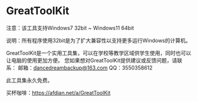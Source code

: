 # GreatToolKit

注意：该工具支持Windows7 32bit ~ Windows11 64bit

说明：所有程序使用32bit是为了扩大兼容性以支持更多运行Windows的计算机。

GreatToolKit是一个实用工具集，可以在学校等教学区域供学生使用，同时也可以让电脑的使用更加方便。
您如果想对GreatToolKit提供建议或反馈问题，请联系：
邮箱：dancedreambackup@163.com
QQ：3550358612

此工具集永久免费。

买杯咖啡：https://afdian.net/a/GreatToolKit
